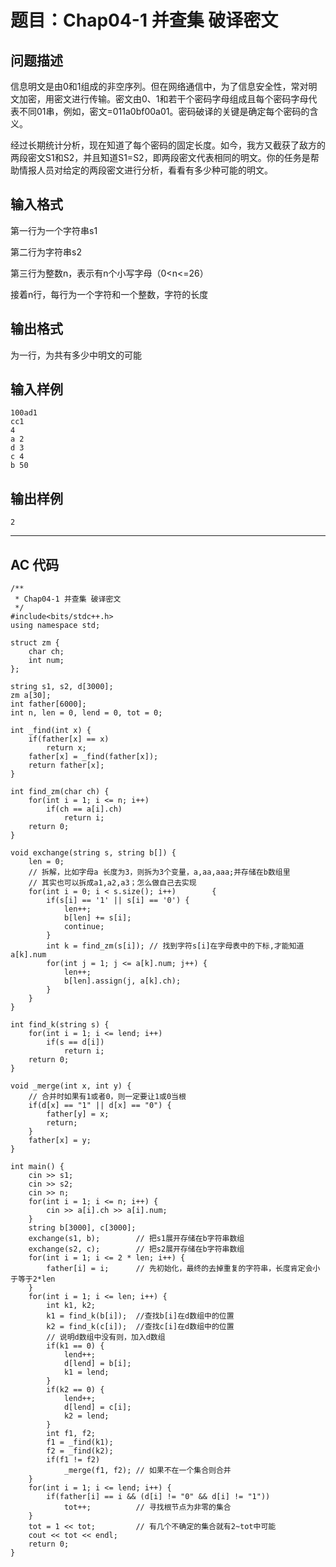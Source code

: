 # 题目：Chap04-1 并查集 破译密文

## 问题描述
信息明文是由0和1组成的非空序列。但在网络通信中，为了信息安全性，常对明文加密，用密文进行传输。密文由0、1和若干个密码字母组成且每个密码字母代表不同01串，例如，密文=011a0bf00a01。密码破译的关键是确定每个密码的含义。

经过长期统计分析，现在知道了每个密码的固定长度。如今，我方又截获了敌方的两段密文S1和S2，并且知道S1=S2，即两段密文代表相同的明文。你的任务是帮助情报人员对给定的两段密文进行分析，看看有多少种可能的明文。

## 输入格式
第一行为一个字符串s1 

第二行为字符串s2 

第三行为整数n，表示有n个小写字母（0<n<=26） 

接着n行，每行为一个字符和一个整数，字符的长度 
## 输出格式
为一行，为共有多少中明文的可能 
## 输入样例
	100ad1 
	cc1 
	4 
	a 2 
	d 3 
	c 4 
	b 50 
## 输出样例
	2

----

## AC 代码

	/**
	 * Chap04-1 并查集 破译密文
	 */
	#include<bits/stdc++.h>
	using namespace std;
	
	struct zm {
	    char ch;
	    int num;
	};
	
	string s1, s2, d[3000];
	zm a[30];
	int father[6000];
	int n, len = 0, lend = 0, tot = 0;
	
	int _find(int x) {
	    if(father[x] == x)
	        return x;
	    father[x] = _find(father[x]);
	    return father[x];
	}
	
	int find_zm(char ch) {
	    for(int i = 1; i <= n; i++)
	        if(ch == a[i].ch)
	            return i;
	    return 0;
	}
	
	void exchange(string s, string b[]) {
	    len = 0;
	    // 拆解，比如字母a 长度为3，则拆为3个变量，a,aa,aaa;并存储在b数组里
	    // 其实也可以拆成a1,a2,a3；怎么做自己去实现
	    for(int i = 0; i < s.size(); i++)        {
	        if(s[i] == '1' || s[i] == '0') {
	            len++;
	            b[len] += s[i];
	            continue;
	        }
	        int k = find_zm(s[i]); // 找到字符s[i]在字母表中的下标,才能知道 a[k].num
	        for(int j = 1; j <= a[k].num; j++) {
	            len++;
	            b[len].assign(j, a[k].ch);
	        }
	    }
	}
	
	int find_k(string s) {
	    for(int i = 1; i <= lend; i++)
	        if(s == d[i])
	            return i;
	    return 0;
	}
	
	void _merge(int x, int y) {
	    // 合并时如果有1或者0，则一定要让1或0当根
	    if(d[x] == "1" || d[x] == "0") {
	        father[y] = x;
	        return;
	    }
	    father[x] = y;
	}
	
	int main() {
	    cin >> s1;
	    cin >> s2;
	    cin >> n;
	    for(int i = 1; i <= n; i++) {
	        cin >> a[i].ch >> a[i].num;
	    }
	    string b[3000], c[3000];
	    exchange(s1, b);        // 把s1展开存储在b字符串数组
	    exchange(s2, c);        // 把s2展开存储在b字符串数组
	    for(int i = 1; i <= 2 * len; i++) {
	        father[i] = i;      // 先初始化，最终的去掉重复的字符串，长度肯定会小于等于2*len
	    }
	    for(int i = 1; i <= len; i++) {
	        int k1, k2;
	        k1 = find_k(b[i]);  //查找b[i]在d数组中的位置
	        k2 = find_k(c[i]);  //查找c[i]在d数组中的位置
	        // 说明d数组中没有则，加入d数组
	        if(k1 == 0) {
	            lend++;
	            d[lend] = b[i];
	            k1 = lend;
	        }
	        if(k2 == 0) {
	            lend++;
	            d[lend] = c[i];
	            k2 = lend;
	        }
	        int f1, f2;
	        f1 = _find(k1);
	        f2 = _find(k2);
	        if(f1 != f2)
	            _merge(f1, f2); // 如果不在一个集合则合并
	    }
	    for(int i = 1; i <= lend; i++) {
	        if(father[i] == i && (d[i] != "0" && d[i] != "1"))
	            tot++;          // 寻找根节点为非零的集合
	    }
	    tot = 1 << tot;         // 有几个不确定的集合就有2~tot中可能
	    cout << tot << endl;
	    return 0;
	}
